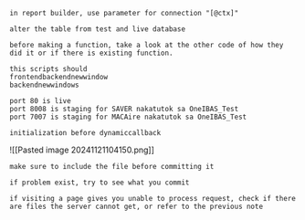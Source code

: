 
```
in report builder, use parameter for connection "[@ctx]"
```

```
alter the table from test and live database
```

```
before making a function, take a look at the other code of how they did it or if there is existing function.
```


```
this scripts should
frontendbackendnewwindow
backendnewwindows
```



```
port 80 is live
port 8008 is staging for SAVER nakatutok sa OneIBAS_Test
port 7007 is staging for MACAire nakatutok sa OneIBAS_Test
```





```
initialization before dynamiccallback
```

![[Pasted image 20241121104150.png]]



```
make sure to include the file before committing it
```

```
if problem exist, try to see what you commit
```

```
if visiting a page gives you unable to process request, check if there are files the server cannot get, or refer to the previous note
```








	


















